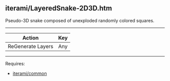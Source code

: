 iterami/LayeredSnake-2D3D.htm
-----------------------------

Pseudo-3D snake composed of unexploded randomly colored squares.

---

Action            | Key
------------------|----
ReGenerate Layers | Any

---

Requires:
* [iterami/common](https://github.com/iterami/common)
